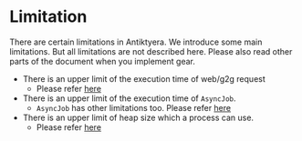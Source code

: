 # Limitation

There are certain limitations in Antiktyera.
We introduce some main limitations. But all limitations are not described here. Please also read other parts of the document when you implement gear.

* There is an upper limit of the execution time of web/g2g request
  * Please refer [here](https://hexdocs.pm/antikythera/development_environment.html#environment-variables-to-tweak-behavior-of-antikythera)
* There is an upper limit of the execution time of `AsyncJob`.
  * `AsyncJob` has other limitations too. Please refer [here](https://hexdocs.pm/antikythera/Antikythera.AsyncJob.html#module-registering-jobs)
* There is an upper limit of heap size which a process can use.
  * Please refer [here](https://hexdocs.pm/antikythera/development_environment.html#environment-variables-to-tweak-behavior-of-antikythera)
